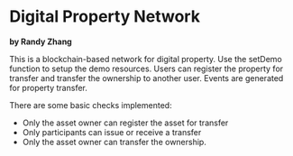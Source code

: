 # Digital Property Network
**by Randy Zhang**

This is a blockchain-based network for digital property. Use the setDemo function to setup the demo resources. Users can register the property for transfer and transfer the ownership to another user. Events are generated for property transfer. 

There are some basic checks implemented: 
- Only the asset owner can register the asset for transfer 
- Only participants can issue or receive a transfer 
- Only the asset owner can transfer the ownership. 
